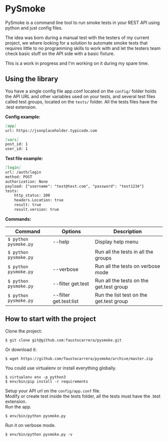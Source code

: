# PySmoke

PySmoke is a command line tool to run smoke tests in your REST API using python and just config files.

The idea was born during a manual test with the testers of my current project, we where looking for a solution to automate smoke tests that requires little to no programming skills to work with and let the testers team check basic stuff on the API side with a basic fixture.

This is a work in progress and I'm working on it during my spare time.

## Using the library

You have a single config file app.conf located on the `config/` folder holds the API URL and other variables used on your tests, and several test files called test groups, located on the `tests/` folder. All the tests files have the .test extension.

__Config example:__

```markdown
[app]
url: https://jsonplaceholder.typicode.com

[vars]
post_id: 1
user_id: 1
```

__Test file example:__

```markdown
[login]
url: /auth/login
method: POST
authorization: None
payload: {"username": "test@test.com", "password": "test1234"}
tests:
	http_status: 200
	headers.Location: true
	result: true
	result.version: true
```

__Commands:__

| Command | Options | Description |
|---------|---------|-------------|
| `$ python pysmoke.py` | --help | Display help menu |
| `$ python pysmoke.py`| | Run all the tests in all the groups |
| `$ python pysmoke.py` | --verbose | Run all the tests on verbose mode |
| `$ python pysmoke.py` | --filter get.test | Run all the tests on the get.test group |
| `$ python pysmoke.py` | --filter get.test:list | Run the list test on the get.test group |

## How to start with the project

Clone the project:

```
$ git clone git@github.com:faustocarrera/pysmoke.git
```

Or download it:

```
$ wget https://github.com/faustocarrera/pysmoke/archive/master.zip
```

You could use virtualenv or install everything globally.

```
$ virtualenv env -p python3
$ env/bin/pip install -r requirements
```

Setup your API url on the `config/app.conf` file.  
Modify or create test inside the tests folder, all the tests must have the .test extension.  
Run the app.

```
$ env/bin/python pysmoke.py
```

Run it on verbose mode.  

```
$ env/bin/python pysmoke.py -v
```
